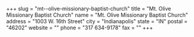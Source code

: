 +++
slug = "mt--olive-missionary-baptist-church"
title = "Mt. Olive Missionary Baptist Church"
name = "Mt. Olive Missionary Baptist Church"
address = "1003 W. 16th Street"
city = "Indianapolis"
state = "IN"
postal = "46202"
website = ""
phone = "317 634-9178"
fax = ""
+++
